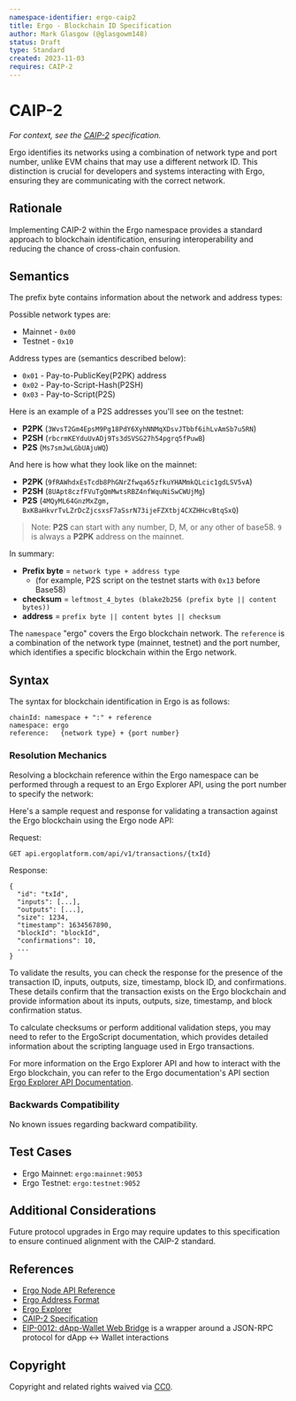 ```yaml
---
namespace-identifier: ergo-caip2
title: Ergo - Blockchain ID Specification
author: Mark Glasgow (@glasgowm148)
status: Draft
type: Standard
created: 2023-11-03
requires: CAIP-2
---
```


# CAIP-2

*For context, see the [CAIP-2](https://github.com/ChainAgnostic/CAIPs/blob/master/CAIPs/caip-2.md) specification.*
<!-- Contributing Guide: https://github.com/glasgowm148/namespaces/blob/main/CONTRIBUTING.md --->

Ergo identifies its networks using a combination of network type and port number, unlike EVM chains that may use a different network ID. This distinction is crucial for developers and systems interacting with Ergo, ensuring they are communicating with the correct network.

## Rationale

Implementing CAIP-2 within the Ergo namespace provides a standard approach to blockchain identification, ensuring interoperability and reducing the chance of cross-chain confusion.


## Semantics


The prefix byte contains information about the network and address types:

Possible network types are:

* Mainnet - `0x00`
* Testnet - `0x10`

Address types are (semantics described below):

* `0x01` - Pay-to-PublicKey(P2PK) address
* `0x02` - Pay-to-Script-Hash(P2SH)
* `0x03` - Pay-to-Script(P2S)

Here is an example of a P2S addresses you'll see on the testnet: 

* **P2PK** (`3WvsT2Gm4EpsM9Pg18PdY6XyhNNMqXDsvJTbbf6ihLvAmSb7u5RN`)
* **P2SH** (`rbcrmKEYduUvADj9Ts3dSVSG27h54pgrq5fPuwB`)
* **P2S** (`Ms7smJwLGbUAjuWQ`)

And here is how what they look like on the mainnet:

* **P2PK** (`9fRAWhdxEsTcdb8PhGNrZfwqa65zfkuYHAMmkQLcic1gdLSV5vA`)
* **P2SH** (`8UApt8czfFVuTgQmMwtsRBZ4nfWquNiSwCWUjMg`)
* **P2S** (`4MQyML64GnzMxZgm, BxKBaHkvrTvLZrDcZjcsxsF7aSsrN73ijeFZXtbj4CXZHHcvBtqSxQ`)

> Note: **P2S** can start with any number, D, M, or any other of base58. `9` is always a **P2PK** address on the mainnet.

In summary:

* **Prefix byte** = `network type + address type` 
    * (for example, P2S script on the testnet starts with `0x13` before Base58)
* **checksum** = `leftmost_4_bytes (blake2b256 (prefix byte || content bytes))`
* **address** = `prefix byte || content bytes || checksum`

The `namespace` "ergo" covers the Ergo blockchain network. The `reference` is a combination of the network type (mainnet, testnet) and the port number, which identifies a specific blockchain within the Ergo network.


## Syntax

The syntax for blockchain identification in Ergo is as follows:

```
chainId: namespace + ":" + reference
namespace: ergo
reference:   {network type} + {port number}
```

### Resolution Mechanics

Resolving a blockchain reference within the Ergo namespace can be performed through a request to an Ergo Explorer API, using the port number to specify the network:

Here's a sample request and response for validating a transaction against the Ergo blockchain using the Ergo node API:

Request:
```
GET api.ergoplatform.com/api/v1/transactions/{txId}
```

Response:
```
{
  "id": "txId",
  "inputs": [...],
  "outputs": [...],
  "size": 1234,
  "timestamp": 1634567890,
  "blockId": "blockId",
  "confirmations": 10,
  ...
}
```

To validate the results, you can check the response for the presence of the transaction ID, inputs, outputs, size, timestamp, block ID, and confirmations. These details confirm that the transaction exists on the Ergo blockchain and provide information about its inputs, outputs, size, timestamp, and block confirmation status.

To calculate checksums or perform additional validation steps, you may need to refer to the ErgoScript documentation, which provides detailed information about the scripting language used in Ergo transactions.

For more information on the Ergo Explorer API and how to interact with the Ergo blockchain, you can refer to the Ergo documentation's API section [Ergo Explorer API Documentation][Ergo Explorer API v1].


### Backwards Compatibility

No known issues regarding backward compatibility.

## Test Cases

- Ergo Mainnet: `ergo:mainnet:9053`
- Ergo Testnet: `ergo:testnet:9052`


## Additional Considerations

Future protocol upgrades in Ergo may require updates to this specification to ensure continued alignment with the CAIP-2 standard.

## References

- [Ergo Node API Reference](https://api.ergoplatform.com/api/v1/docs/)
- [Ergo Address Format](https://docs.ergoplatform.com/dev/wallet/address/address_types/)
- [Ergo Explorer](https://explorer.ergoplatform.com/en/)
- [CAIP-2 Specification](https://github.com/ChainAgnostic/CAIPs/blob/master/CAIPs/caip-2.md)
- [EIP-0012: dApp-Wallet Web Bridge](https://github.com/ergoplatform/eips/blob/720b188be84415eba0f3cffb0258354ea38eca6c/eip-0012.md) is a wrapper around a JSON-RPC protocol for dApp <-> Wallet interactions

[CAIP-2]: https://chainagnostic.org/CAIPs/caip-2
[Ergo Explorer API v1]: https://api.ergoplatform.com/api/v1/docs/
[Indexed Node API]: https://docs.ergoplatform.com/node/indexed-node/
[GraphQL]: https://docs.ergoplatform.com/dev/stack/explorer/graphql/


## Copyright

Copyright and related rights waived via [CC0](https://creativecommons.org/publicdomain/zero/1.0/).




